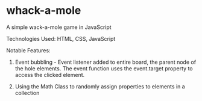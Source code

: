 # whack-a-mole
A simple wack-a-mole game in JavaScript

Technologies Used: 
HTML, CSS, JavaScript

Notable Features:
1. Event bubbling - Event listener added to entire board, the parent node of the hole elements.
The event function uses the event.target property to access the clicked element.

2. Using the Math Class to randomly assign properties to elements in a collection